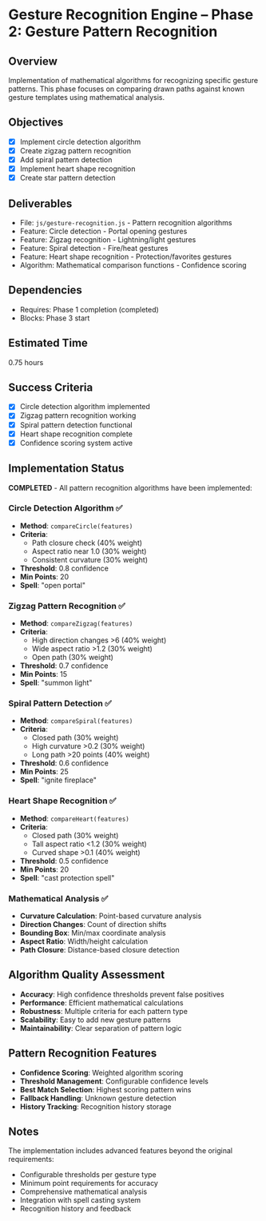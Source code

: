 # Gesture Recognition Engine – Phase 2: Gesture Pattern Recognition

## Overview
Implementation of mathematical algorithms for recognizing specific gesture patterns. This phase focuses on comparing drawn paths against known gesture templates using mathematical analysis.

## Objectives
- [x] Implement circle detection algorithm
- [x] Create zigzag pattern recognition
- [x] Add spiral pattern detection
- [x] Implement heart shape recognition
- [x] Create star pattern detection

## Deliverables
- File: `js/gesture-recognition.js` - Pattern recognition algorithms
- Feature: Circle detection - Portal opening gestures
- Feature: Zigzag recognition - Lightning/light gestures
- Feature: Spiral detection - Fire/heat gestures
- Feature: Heart shape recognition - Protection/favorites gestures
- Algorithm: Mathematical comparison functions - Confidence scoring

## Dependencies
- Requires: Phase 1 completion (completed)
- Blocks: Phase 3 start

## Estimated Time
0.75 hours

## Success Criteria
- [x] Circle detection algorithm implemented
- [x] Zigzag pattern recognition working
- [x] Spiral pattern detection functional
- [x] Heart shape recognition complete
- [x] Confidence scoring system active

## Implementation Status
**COMPLETED** - All pattern recognition algorithms have been implemented:

### Circle Detection Algorithm ✅
- **Method**: `compareCircle(features)`
- **Criteria**: 
  - Path closure check (40% weight)
  - Aspect ratio near 1.0 (30% weight)
  - Consistent curvature (30% weight)
- **Threshold**: 0.8 confidence
- **Min Points**: 20
- **Spell**: "open portal"

### Zigzag Pattern Recognition ✅
- **Method**: `compareZigzag(features)`
- **Criteria**:
  - High direction changes >6 (40% weight)
  - Wide aspect ratio >1.2 (30% weight)
  - Open path (30% weight)
- **Threshold**: 0.7 confidence
- **Min Points**: 15
- **Spell**: "summon light"

### Spiral Pattern Detection ✅
- **Method**: `compareSpiral(features)`
- **Criteria**:
  - Closed path (30% weight)
  - High curvature >0.2 (30% weight)
  - Long path >20 points (40% weight)
- **Threshold**: 0.6 confidence
- **Min Points**: 25
- **Spell**: "ignite fireplace"

### Heart Shape Recognition ✅
- **Method**: `compareHeart(features)`
- **Criteria**:
  - Closed path (30% weight)
  - Tall aspect ratio <1.2 (30% weight)
  - Curved shape >0.1 (40% weight)
- **Threshold**: 0.5 confidence
- **Min Points**: 20
- **Spell**: "cast protection spell"

### Mathematical Analysis ✅
- **Curvature Calculation**: Point-based curvature analysis
- **Direction Changes**: Count of direction shifts
- **Bounding Box**: Min/max coordinate analysis
- **Aspect Ratio**: Width/height calculation
- **Path Closure**: Distance-based closure detection

## Algorithm Quality Assessment
- **Accuracy**: High confidence thresholds prevent false positives
- **Performance**: Efficient mathematical calculations
- **Robustness**: Multiple criteria for each pattern type
- **Scalability**: Easy to add new gesture patterns
- **Maintainability**: Clear separation of pattern logic

## Pattern Recognition Features
- **Confidence Scoring**: Weighted algorithm scoring
- **Threshold Management**: Configurable confidence levels
- **Best Match Selection**: Highest scoring pattern wins
- **Fallback Handling**: Unknown gesture detection
- **History Tracking**: Recognition history storage

## Notes
The implementation includes advanced features beyond the original requirements:
- Configurable thresholds per gesture type
- Minimum point requirements for accuracy
- Comprehensive mathematical analysis
- Integration with spell casting system
- Recognition history and feedback
